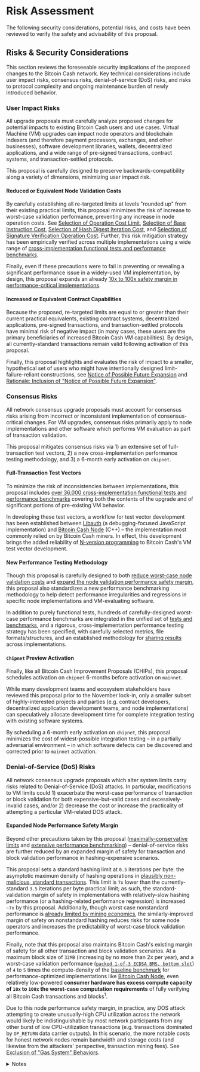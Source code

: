 # Risk Assessment

The following security considerations, potential risks, and costs have been reviewed to verify the safety and advisability of this proposal.

## Risks & Security Considerations

This section reviews the foreseeable security implications of the proposed changes to the Bitcoin Cash network. Key technical considerations include user impact risks, consensus risks, denial-of-service (DoS) risks, and risks to protocol complexity and ongoing maintenance burden of newly introduced behavior.

### User Impact Risks

All upgrade proposals must carefully analyze proposed changes for potential impacts to existing Bitcoin Cash users and use cases. Virtual Machine (VM) upgrades can impact node operators and blockchain indexers (and therefore payment processors, exchanges, and other businesses), software development libraries, wallets, decentralized applications, and a wide range of pre-signed transactions, contract systems, and transaction-settled protocols.

This proposal is carefully designed to preserve backwards-compatibility along a variety of dimensions, minimizing user impact risk.

#### Reduced or Equivalent Node Validation Costs

By carefully establishing all re-targeted limits at levels "rounded up" from their existing practical limits, this proposal minimizes the risk of increase to worst-case validation performance, preventing any increase in node operation costs. See [Selection of Operation Cost Limit](./rationale.md#selection-of-operation-cost-limit), [Selection of Base Instruction Cost](./rationale.md#selection-of-base-instruction-cost), [Selection of Hash Digest Iteration Cost](./rationale.md#selection-of-hash-digest-iteration-cost), and [Selection of Signature Verification Operation Cost](./rationale.md#selection-of-signature-verification-operation-cost). Further, this risk mitigation strategy has been empirically verified across multiple implementations using a wide range of [cross-implementation functional tests and performance benchmarks](./tests-and-benchmarks.md).

Finally, even if these precautions were to fail in preventing or revealing a significant performance issue in a widely-used VM implementation, by design, this proposal expands an already [10x to 100x safety margin in performance-critical implementations](#expanded-node-performance-safety-margin).

#### Increased or Equivalent Contract Capabilities

Because the proposed, re-targeted limits are equal to or greater than their current practical equivalents, existing contract systems, decentralized applications, pre-signed transactions, and transaction-settled protocols have minimal risk of negative impact (in many cases, these users are the primary beneficiaries of increased Bitcoin Cash VM capabilities). By design, all currently-standard transactions remain valid following activation of this proposal.

Finally, this proposal highlights and evaluates the risk of impact to a smaller, hypothetical set of users who might have intentionally designed limit-failure-reliant constructions, see [Notice of Possible Future Expansion](/readme.md#notice-of-possible-future-expansion) and [Rationale: Inclusion of "Notice of Possible Future Expansion"](./rationale.md).

### Consensus Risks

All network consensus upgrade proposals must account for consensus risks arising from incorrect or inconsistent implementation of consensus-critical changes. For VM upgrades, consensus risks primarily apply to node implementations and other software which performs VM evaluation as part of transaction validation.

This proposal mitigates consensus risks via 1) an extensive set of full-transaction test vectors, 2) a new cross-implementation performance testing methodology, and 3) a 6-month early activation on `chipnet`.

#### Full-Transaction Test Vectors

To minimize the risk of inconsistencies between implementations, this proposal includes [over 36,000 cross-implementation functional tests and performance benchmarks](./tests-and-benchmarks.md) covering both the contents of the upgrade and of significant portions of pre-existing VM behavior.

In developing these test vectors, a workflow for test vector development has been established between [Libauth](https://github.com/bitauth/libauth) (a debugging-focused JavaScript implementation) and [Bitcoin Cash Node](https://gitlab.com/bitcoin-cash-node/bitcoin-cash-node/) (C++) – the implementation most commonly relied on by Bitcoin Cash miners. In effect, this development brings the added reliability of [N-version programming](https://en.wikipedia.org/wiki/N-version_programming) to Bitcoin Cash's VM test vector development.

#### New Performance Testing Methodology

Though this proposal is carefully designed to both [reduce worst-case node validation costs](#reduced-or-equivalent-node-validation-costs) and [expand the node validation performance safety margin](#expanded-node-performance-safety-margin), this proposal also standardizes a new performance benchmarking methodology to help detect performance irregularities and regressions in specific node implementations and VM-evaluating software.

In addition to purely functional tests, hundreds of carefully-designed worst-case performance benchmarks are integrated in the unified set of [tests and benchmarks](./tests-and-benchmarks.md), and a rigorous, cross-implementation performance testing strategy has been specified, with carefully selected metrics, file formats/structures, and an established methodology for [sharing results](./tests-and-benchmarks.md#evaluation-of-results) across implementations.

#### `Chipnet` Preview Activation

Finally, like all Bitcoin Cash Improvement Proposals (CHIPs), this proposal schedules activation on `chipnet` 6-months before activation on `mainnet`.

While many development teams and ecosystem stakeholders have reviewed this proposal prior to the November lock-in, only a smaller subset of highly-interested projects and parties (e.g. contract developers, decentralized application development teams, and node implementations) can speculatively allocate development time for complete integration testing with existing software systems.

By scheduling a 6-month early activation on `chipnet`, this proposal minimizes the cost of widest-possible integration testing – in a partially adversarial environment – in which software defects can be discovered and corrected prior to `mainnet` activation.

### Denial-of-Service (DoS) Risks

All network consensus upgrade proposals which alter system limits carry risks related to Denial-of-Service (DoS) attacks. In particular, modifications to VM limits could 1) exacerbate the worst-case performance of transaction or block validation for both expensive-but-valid cases and excessively-invalid cases, and/or 2) decrease the cost or increase the practicality of attempting a particular VM-related DOS attack.

#### Expanded Node Performance Safety Margin

Beyond other precautions taken by this proposal ([maximally-conservative limits](#reduced-or-equivalent-node-validation-costs) and [extensive performance benchmarking](./tests-and-benchmarks.md)) – denial-of-service risks are further reduced by an expanded margin of safety for transaction and block validation performance in hashing-expensive scenarios.

This proposal sets a standard hashing limit at `0.5` iterations per byte: the asymptotic maximum density of hashing operations in [plausibly non-malicious, standard transactions](/rationale.md#selection-of-hashing-limit). This limit is `7x` lower than the currently-standard `3.5` iterations per byte practical limit; as such, the standard-validation margin of safety in implementations with relatively-slow hashing performance (or a hashing-related performance regression) is increased `~7x` by this proposal. Additionally, though worst case nonstandard performance is [already limited by mining economics](./tests-and-benchmarks.md#standard-vs-nonstandard-vms), the similarly-improved margin of safety on nonstandard hashing reduces risks for some node operators and increases the predictability of worst-case block validation performance.

Finally, note that this proposal also maintains Bitcoin Cash's existing margin of safety for all other transaction and block validation scenarios. At a maximum block size of `32MB` (increasing by no more than 2x per year), and a worst-case validation performance ([`packed 1-of-3 ECDSA BMS, bottom slot`](vmb_tests/bch_2023_standard/core.benchmarks.signature-checking.bms-ecdsa.standard_stats.csv)) of `4` to `5` times the compute-density of the [baseline benchmark](./tests-and-benchmarks.md#baseline-benchmark) for performance-optimized implementations like [Bitcoin Cash Node](./tests-and-benchmarks.md#bitcoin-cash-node-c), even relatively low-powered **consumer hardware has excess compute capacity of `10x` to `100x` the worst-case computation requirements** of fully verifying all Bitcoin Cash transactions and blocks<sup>1</sup>.

Due to this node performance safety margin, in practice, any DOS attack attempting to create unusually-high CPU utilization across the network would likely be indistinguishable by most network participants from any other burst of low CPU-utilization transactions (e.g. transactions dominated by `OP_RETURN` data carrier outputs). In this scenario, the more notable costs for honest network nodes remain bandwidth and storage costs (and likewise from the attackers' perspective, transaction mining fees). See [Exclusion of "Gas System" Behaviors](./rationale.md#exclusion-of-gas-system-behaviors).

<details>

<summary>Notes</summary>

1. [Bitcoin Cash Node](./tests-and-benchmarks.md#bitcoin-cash-node-c) on typical consumer CPUs can verify the baseline benchmark at approximately `10k` transactions per second, per core, caching disabled (see [benchmarks](./tests-and-benchmarks.md)). Given a maximum block size of `32MB`, worst-case baseline-relative validation performance of `4` to `5`, and the baseline transaction length (`366` bytes), worst-case required performance is approximately `350k` to `440k` baseline validations (`(32,000,000 * 5)/366 = 349,726`; `(32,000,000 * 5)/366 = 437,158`). Given a typical single-core validation speed of approximately `10k tx/core/second`, worst-case block times of `5` to `10` minutes (`300` to `600` seconds), and parallelism between `2` and `8`, a very conservative safety margin for VM performance is on the order of `10` to `100` (worst case: `300 seconds per block / (~440k / (10k/s * 2 cores)) ~= 13.7x`; more typical case: `600 seconds per block / (~350k / (10k/s * 8 cores) ~= 137x`).

</details>
